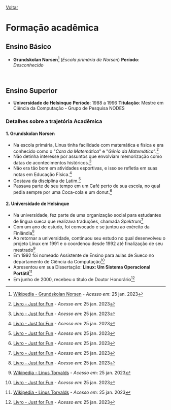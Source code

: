 
[Voltar](intro.md)

# Formação acadêmica

## Ensino Básico
* **Grundskolan Norsen**[^1] (*Escola primária de Norsen*)
**Período**: *Desconhecido*
<br>

## Ensino Superior
* **Universidade de Helsinque**
**Período**: 1988 a 1996 
**Titulação**: Mestre em Ciência da Computação - Grupo de Pesquisa NODES

### Detalhes sobre a trajetória Acadêmica

#### 1. Grundskolan Norsen
- Na escola primária, Linus tinha facilidade com matemática e física e era conhecido como o "*Cara da Matemática*" e "*Gênio da Matemática*".[^2]
- Não detinha interesse por assuntos que envolviam memorização como datas de acontecimentos históricos.[^2]
- Não era tão bom em atividades esportivas, e isso se refletia em suas notas em Educação Física.[^2]
- Gostava da disciplina de Latim.[^2]
- Passava parte de seu tempo em um Café perto de sua escola, no qual pedia sempre por uma Coca-cola e um donut.[^2]

#### 2. Universidade de Helsinque
- Na universidade, fez parte de uma organização social para estudantes de língua sueca que realizava traduções, chamada *Spektrum*[^2]
- Com um ano de estudo, foi convocado e se juntou ao exército da Finlândia[^2]
- Ao retornar a universidade, continuou seu estudo no qual desenvolveu o projeto Linux em 1991 e o coordenou desde 1992 até finalização de seu mestrado[^3]
- Em 1992 foi nomeado Assistente de Ensino para aulas de Sueco no departamento de Ciência da Computação[^2]
- Apresentou em sua Dissertação:  **Linux: Um Sistema Operacional Portátil**[^3]
- Em junho de 2000, recebeu o titulo de Doutor Honorário[^2]

[^1]: [Wikipedia - Grundskolan Norsen](https://sv.wikipedia.org/wiki/Gymnasiet_Svenska_normallyceum) - *Acesso em*: 25 jan. 2023
[^2]: [Livro - Just for Fun](https://www.amazon.com.br/Just-Fun-Story-Accidental-Revolutionary/dp/0066620732) - *Acesso em*: 25 jan. 2023
[^3]: [Wikipedia - Linus Torvalds](https://pt.wikipedia.org/wiki/Linus_Torvalds) - *Acesso em*: 25 jan. 2023